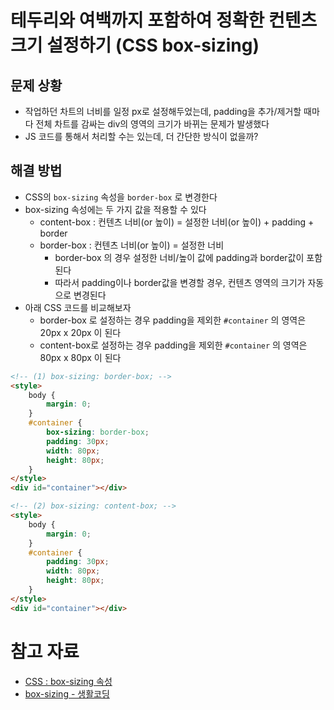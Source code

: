 # 테두리와 여백까지 포함하여 정확한 컨텐츠 크기 설정하기 (CSS box-sizing)

## 문제 상황

- 작업하던 차트의 너비를 일정 px로 설정해두었는데, padding을 추가/제거할 때마다 전체 차트를 감싸는 div의 영역의 크기가 바뀌는 문제가 발생했다
- JS 코드를 통해서 처리할 수는 있는데, 더 간단한 방식이 없을까?

## 해결 방법

- CSS의 `box-sizing` 속성을 `border-box` 로 변경한다
- box-sizing 속성에는 두 가지 값을 적용할 수 있다
    - content-box : 컨텐츠 너비(or 높이) = 설정한 너비(or 높이) + padding + border
    - border-box : 컨텐츠 너비(or 높이) = 설정한 너비
        - border-box 의 경우 설정한 너비/높이 값에 padding과 border값이 포함된다
        - 따라서 padding이나 border값을 변경할 경우, 컨텐츠 영역의 크기가 자동으로 변경된다
- 아래 CSS 코드를 비교해보자
    - border-box 로 설정하는 경우 padding을 제외한 `#container` 의 영역은 20px x 20px 이 된다
    - content-box로 설정하는 경우 padding을 제외한 `#container` 의 영역은 80px x 80px 이 된다

```html
<!-- (1) box-sizing: border-box; -->
<style>
    body {
        margin: 0;
    }
    #container {
        box-sizing: border-box;
        padding: 30px;
        width: 80px;
        height: 80px;
    }
</style>
<div id="container"></div>

<!-- (2) box-sizing: content-box; -->
<style>
    body {
        margin: 0;
    }
    #container {
        padding: 30px;
        width: 80px;
        height: 80px;
    }
</style>
<div id="container"></div>
```

# 참고 자료

- [CSS : box-sizing 속성](https://kutar37.tistory.com/entry/CSS-box-sizing-%EC%86%8D%EC%84%B1)
- [box-sizing - 생활코딩](https://opentutorials.org/course/2418/13405)
